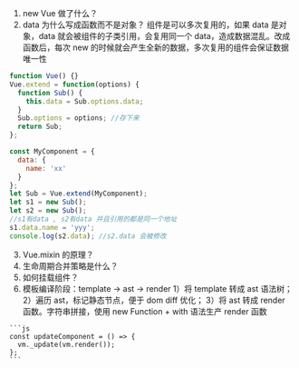 1. new Vue 做了什么？
2. data 为什么写成函数而不是对象？
   组件是可以多次复用的，如果 data 是对象，data 就会被组件的子类引用，会复用同一个 data，造成数据混乱。改成函数后，每次 new 的时候就会产生全新的数据，多次复用的组件会保证数据唯一性

```js
function Vue() {}
Vue.extend = function(options) {
  function Sub() {
    this.data = Sub.options.data;
  }
  Sub.options = options; //存下来
  return Sub;
};

const MyComponent = {
  data: {
    name: 'xx'
  }
};
let Sub = Vue.extend(MyComponent);
let s1 = new Sub();
let s2 = new Sub();
//s1有data , s2有data 并且引用的都是同一个地址
s1.data.name = 'yyy';
console.log(s2.data); //s2.data 会被修改
```

3. Vue.mixin 的原理？
4. 生命周期合并策略是什么？
5. 如何挂载组件？
6. 模板编译阶段：template -> ast -> render
   1）将 template 转成 ast 语法树；
   2）遍历 ast，标记静态节点，便于 dom diff 优化；
   3）将 ast 转成 render 函数。字符串拼接，使用 new Function + with 语法生产 render 函数

  <!-- 更新组件调用此方法 
   数据改变后，dom diff重新生成vnode，转真实dom，挂载真实dom
  -->

    ```js
    const updateComponent = () => {
      vm._update(vm.render());
    };
    ```
